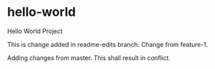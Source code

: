 # hello-world
Hello World Project


This is change added in readme-edits branch.
Change from feature-1.

Adding changes from master. This shall result in conflict.
